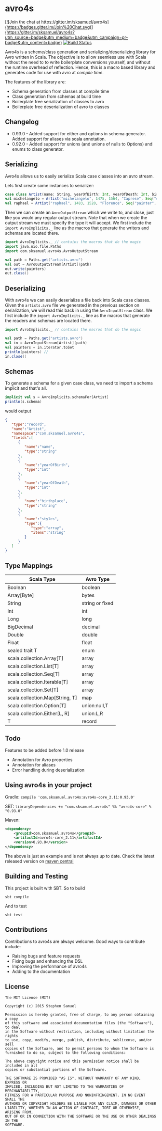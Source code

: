 # avro4s

[![Join the chat at https://gitter.im/sksamuel/avro4s](https://badges.gitter.im/Join%20Chat.svg)](https://gitter.im/sksamuel/avro4s?utm_source=badge&utm_medium=badge&utm_campaign=pr-badge&utm_content=badge) [![Build Status](https://travis-ci.org/sksamuel/avro4s.png)](https://travis-ci.org/sksamuel/avro4s)

Avro4s is a scheme/class generation and serializing/deserializing library for Avro written in Scala. The objective is to
allow seemless use with Scala without the need to to write boilerplate conversions yourself, and without the runtime overhead of reflection. Hence, this is a macro based
library and generates code for use with avro at _compile time_.

The features of the library are: 
* Schema generation from classes at compile time
* Class generation from schemas at build time
* Boilerplate free serialization of classes to avro
* Boilerplate free deserialization of avro to classes

## Changelog
* 0.93.0 - Added support for either and options in schema generator. Added support for aliases via scala annotation.
* 0.92.0 - Added support for unions (and unions of nulls to Options) and enums to class generator.

## Serializing

Avro4s allows us to easily serialize Scala case classes into an avro stream. 

Lets first create some instances to serializer:

```scala
case class Artist(name: String, yearOfBirth: Int, yearOfDeath: Int, birthplace: String, methods: Seq[String])
val michelangelo = Artist("michelangelo", 1475, 1564, "Caprese", Seq("sculpture", "fresco"))
val raphael = Artist("raphael", 1483, 1520, "Florence", Seq("painter", "architect"))
```

Then we can create an `AvroOutputStream` which we write to, and close, just like you would any regular output stream. Note that when we create the output stream we must specify the type it will accept. We first include the `import AvroImplicits._` line as the macros that generate the writers and schemas are located there.

```scala
import AvroImplicits._ // contains the macros that do the magic
import java.nio.file.Paths
import com.sksamuel.avro4s.AvroOutputStream 

val path = Paths.get("artists.avro")
val out = AvroOutputStream[Artist](path)
out.write(painters)
out.close()
```

## Deserializing

With avro4s we can easily deserialize a file back into Scala case classes. Given the `artists.avro` file we generated in the previous section on serialization, we will read this back in using the `AvroInputStream` class. We first include the `import AvroImplicits._` line as the macros that generate the readers and schemas are located there.

```scala
import AvroImplicits._ // contains the macros that do the magic

val path = Paths.get("artists.avro")
val in = AvroInputStream[Artist](path)
val painters = in.iterator.toSet
println(painters) // 
in.close()
```

## Schemas

To generate a schema for a given case class, we need to import a schema implicit and that's all.

```scala
implicit val s = AvroImplicits.schemaFor[Artist]
println(s.schema)
```

would output

```json
{  
   "type":"record",
   "name":"Artist",
   "namespace":"com.sksamuel.avro4s",
   "fields":[  
      {  
         "name":"name",
         "type":"string"
      },
      {  
         "name":"yearOfBirth",
         "type":"int"
      },
      {  
         "name":"yearOfDeath",
         "type":"int"
      },
      {  
         "name":"birthplace",
         "type":"string"
      },
      {  
         "name":"styles",
         "type":{  
            "type":"array",
            "items":"string"
         }
      }
   ]
}
```


## Type Mappings

|Scala Type|Avro Type|
|----------|---------|
|Boolean|boolean|
|Array[Byte]|bytes|
|String|string or fixed|
|Int|int|
|Long|long|
|BigDecimal|decimal|
|Double|double|
|Float|float|
|sealed trait T|enum|
|scala.collection.Array[T]|array|
|scala.collection.List[T]|array|
|scala.collection.Seq[T]|array|
|scala.collection.Iterable[T]|array|
|scala.collection.Set[T]|array|
|scala.collection.Map[String, T]|map|
|scala.collection.Option[T]|union:null,T|
|scala.collection.Either[L, R]|union:L,R|
|T|record|

## Todo

Features to be added before 1.0 release

* Annotation for Avro properties 
* Annotation for aliases
* Error handling during deserialization

## Using avro4s in your project

Gradle: `compile 'com.sksamuel.avro4s:avro4s-core_2.11:0.93.0'`

SBT: `libraryDependencies += "com.sksamuel.avro4s" %% "avro4s-core" % "0.93.0"`

Maven:

```xml
<dependency>
    <groupId>com.sksamuel.avro4s</groupId>
    <artifactId>avro4s-core_2.11</artifactId>
    <version>0.93.0</version>
</dependency>
```

The above is just an example and is not always up to date. Check the latest released version on
[maven central](http://search.maven.org/#search|ga|1|g%3A%22com.sksamuel.avro4s%22)

## Building and Testing

This project is built with SBT. So to build
```
sbt compile
```

And to test
```
sbt test
```

## Contributions
Contributions to avro4s are always welcome. Good ways to contribute include:

* Raising bugs and feature requests
* Fixing bugs and enhancing the DSL
* Improving the performance of avro4s
* Adding to the documentation

## License
```
The MIT License (MIT)

Copyright (c) 2015 Stephen Samuel

Permission is hereby granted, free of charge, to any person obtaining a copy
of this software and associated documentation files (the "Software"), to deal
in the Software without restriction, including without limitation the rights
to use, copy, modify, merge, publish, distribute, sublicense, and/or sell
copies of the Software, and to permit persons to whom the Software is
furnished to do so, subject to the following conditions:

The above copyright notice and this permission notice shall be included in all
copies or substantial portions of the Software.

THE SOFTWARE IS PROVIDED "AS IS", WITHOUT WARRANTY OF ANY KIND, EXPRESS OR
IMPLIED, INCLUDING BUT NOT LIMITED TO THE WARRANTIES OF MERCHANTABILITY,
FITNESS FOR A PARTICULAR PURPOSE AND NONINFRINGEMENT. IN NO EVENT SHALL THE
AUTHORS OR COPYRIGHT HOLDERS BE LIABLE FOR ANY CLAIM, DAMAGES OR OTHER
LIABILITY, WHETHER IN AN ACTION OF CONTRACT, TORT OR OTHERWISE, ARISING FROM,
OUT OF OR IN CONNECTION WITH THE SOFTWARE OR THE USE OR OTHER DEALINGS IN THE
SOFTWARE.

```
